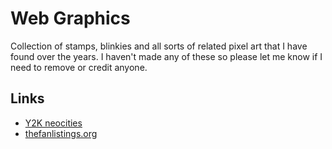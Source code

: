 # Web Graphics

Collection of stamps, blinkies and all sorts of related pixel art that
I have found over the years. I haven't made any of these so please let me
know if I need to remove or credit anyone.

## Links

- [Y2K neocities](https://y2k.neocities.org/stamps)
- [thefanlistings.org](https://thefanlistings.org)

